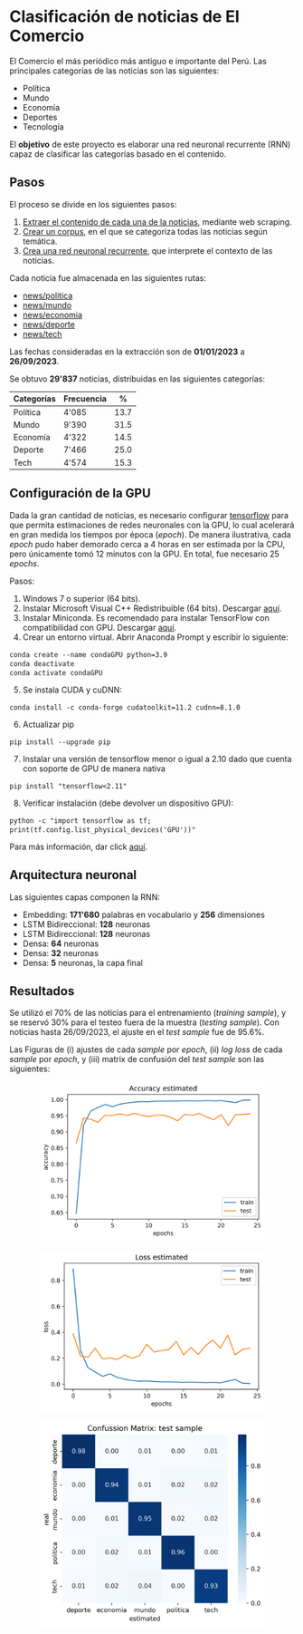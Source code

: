 # Clasificación de noticias de El Comercio
El Comercio el más periódico más antiguo e importante del Perú. Las principales categorías de las noticias son las siguientes:
- Política
- Mundo
- Economía
- Deportes
- Tecnología

El **objetivo** de este proyecto es elaborar una red neuronal recurrente (RNN) capaz de clasificar las categorías basado en el contenido.


## Pasos
El proceso se divide en los siguientes pasos:
1. [Extraer el contenido de cada una de la noticias](https://github.com/mauricioalvaradoo/classification_news/blob/master/1_scraping.py), mediante web scraping.
2. [Crear un corpus](https://github.com/mauricioalvaradoo/classification_news/blob/master/2_corpus.py), en el que se categoriza todas las noticias según temática.
3. [Crea una red neuronal recurrente](https://github.com/mauricioalvaradoo/classification_news/blob/master/3_classification.py), que interprete el contexto de las noticias.

Cada noticia fue almacenada en las siguientes rutas:
- [news/politica](https://github.com/mauricioalvaradoo/classification_news/blob/master/news/politica)
- [news/mundo](https://github.com/mauricioalvaradoo/classification_news/blob/master/news/mundo)
- [news/economia](https://github.com/mauricioalvaradoo/classification_news/blob/master/news/economia)
- [news/deporte](https://github.com/mauricioalvaradoo/classification_news/blob/master/news/deporte)
- [news/tech](https://github.com/mauricioalvaradoo/classification_news/blob/master/news/tech)

Las fechas consideradas en la extracción son de **01/01/2023** a **26/09/2023**.

Se obtuvo **29'837** noticias, distribuidas en las siguientes categorías:
<div align="center" style="margin-top: 10px; margin-bottom: 10px; max-width: 300px;">

| Categorías | Frecuencia | %     |
|----------- |----------- |-------|
| Política   | 4'085       | 13.7  |
| Mundo      | 9'390       | 31.5  |
| Economía   | 4'322       | 14.5  |
| Deporte    | 7'466       | 25.0  |
| Tech       | 4'574       | 15.3  |
</div>


## Configuración de la GPU
Dada la gran cantidad de noticias, es necesario configurar [tensorflow](https://www.tensorflow.org/?hl=es-419) para que permita estimaciones de redes neuronales con la GPU, lo cual acelerará en gran medida los tiempos por época (_epoch_). De manera ilustrativa, cada _epoch_ pudo haber demorado cerca a 4 horas en ser estimada por la CPU, pero únicamente tomó 12 minutos con la GPU. En total, fue necesario 25 _epochs_.

Pasos:
1. Windows 7 o superior (64 bits).
2. Instalar Microsoft Visual C++ Redistribuible (64 bits). Descargar [aquí](https://learn.microsoft.com/es-ES/cpp/windows/latest-supported-vc-redist?view=msvc-170).
3. Instalar Miniconda. Es recomendado para instalar TensorFlow con compatibilidad con GPU. Descargar [aquí](https://docs.conda.io/projects/miniconda/en/latest/).
4. Crear un entorno virtual. Abrir Anaconda Prompt y escribir lo siguiente:
```
conda create --name condaGPU python=3.9
conda deactivate
conda activate condaGPU
```
5. Se instala CUDA y cuDNN:
```
conda install -c conda-forge cudatoolkit=11.2 cudnn=8.1.0
```
6. Actualizar pip
```
pip install --upgrade pip
```
7. Instalar una versión de tensorflow menor o igual a 2.10 dado que cuenta con soporte de GPU de manera nativa
```
pip install "tensorflow<2.11"
```
8. Verificar instalación (debe devolver un dispositivo GPU):
```
python -c "import tensorflow as tf; print(tf.config.list_physical_devices('GPU'))"
```

Para más información, dar click [aquí](https://www.tensorflow.org/install/pip?hl=es-419#windows-native_1).


## Arquitectura neuronal
Las siguientes capas componen la RNN:
* Embedding: **171'680** palabras en vocabulario y **256** dimensiones
* LSTM Bidireccional: **128** neuronas
* LSTM Bidireccional: **128** neuronas
* Densa: **64** neuronas
* Densa: **32** neuronas
* Densa: **5** neuronas, la capa final


## Resultados
Se utilizó el 70% de las noticias para el entrenamiento (_training sample_), y se reservó 30% para el testeo fuera de la muestra (_testing sample_). Con noticias hasta 26/09/2023, el ajuste en el _test sample_ fue de 95.6%.

Las Figuras de (i) ajustes de cada _sample_ por _epoch_, (ii) _log loss_ de cada _sample_ por _epoch_, y (iii) matrix de confusión del _test sample_ son las siguientes:
<p align='center'>
      <img src='figures/accuracy.png' width='400'>
</p>
<p align='center'>
      <img src='figures/loss.png' width='400'>
</p>

<p align='center'>
      <img src='figures/confussion_matrix.png' width='400'>
</p>
